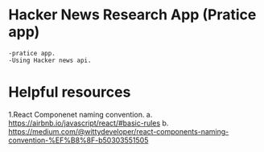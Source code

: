 # Hacker News Research App (Pratice app)
    -pratice app.
    -Using Hacker news api.

# Helpful resources
  1.React Componenet naming convention.
    a. https://airbnb.io/javascript/react/#basic-rules
    b. https://medium.com/@wittydeveloper/react-components-naming-convention-%EF%B8%8F-b50303551505